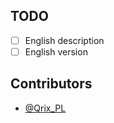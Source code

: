 ## **TODO**
- [ ] English description
- [ ] English version

## **Contributors**
- [@Qrix_PL](https://twitter.com/Qrix_PL)